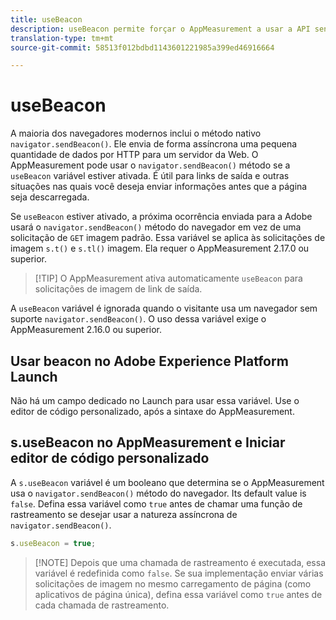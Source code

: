 ```yaml
---
title: useBeacon
description: useBeacon permite forçar o AppMeasurement a usar a API sendBeacon dos navegadores
translation-type: tm+mt
source-git-commit: 58513f012bdbd1143601221985a399ed46916664

---
```



# useBeacon

A maioria dos navegadores modernos inclui o método nativo `navigator.sendBeacon()`. Ele envia de forma assíncrona uma pequena quantidade de dados por HTTP para um servidor da Web. O AppMeasurement pode usar o `navigator.sendBeacon()` método se a `useBeacon` variável estiver ativada. É útil para links de saída e outras situações nas quais você deseja enviar informações antes que a página seja descarregada.

Se `useBeacon` estiver ativado, a próxima ocorrência enviada para a Adobe usará o `navigator.sendBeacon()` método do navegador em vez de uma solicitação de `GET` imagem padrão. Essa variável se aplica às solicitações de imagem `s.t()` e `s.tl()` imagem. Ela requer o AppMeasurement 2.17.0 ou superior.

> [!TIP] O AppMeasurement ativa automaticamente `useBeacon` para solicitações de imagem de link de saída.

A `useBeacon` variável é ignorada quando o visitante usa um navegador sem suporte `navigator.sendBeacon()`. O uso dessa variável exige o AppMeasurement 2.16.0 ou superior.

## Usar beacon no Adobe Experience Platform Launch

Não há um campo dedicado no Launch para usar essa variável. Use o editor de código personalizado, após a sintaxe do AppMeasurement.

## s.useBeacon no AppMeasurement e Iniciar editor de código personalizado

A `s.useBeacon` variável é um booleano que determina se o AppMeasurement usa o `navigator.sendBeacon()` método do navegador. Its default value is `false`. Defina essa variável como `true` antes de chamar uma função de rastreamento se desejar usar a natureza assíncrona de `navigator.sendBeacon()`.

```js
s.useBeacon = true;
```

> [!NOTE] Depois que uma chamada de rastreamento é executada, essa variável é redefinida como `false`. Se sua implementação enviar várias solicitações de imagem no mesmo carregamento de página (como aplicativos de página única), defina essa variável como `true` antes de cada chamada de rastreamento.
